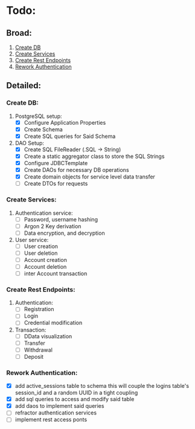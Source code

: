 # Todo:

## Broad:

1.  [Create DB](#create-db)
2.  [Create Services](#create-services)
3.  [Create Rest Endpoints](#create-rest-endpoints)
4.  [Rework Authentication](#rework-authentication)


## Detailed:

### Create DB:

1.  PostgreSQL setup:
    - [x] Configure Application Properties
    - [x] Create Schema
    - [x] Create SQL queries for Said Schema
2.  DAO Setup:
    - [x] Create SQL FileReader (.SQL -> String)
    - [x] Create a static aggregator class to store the SQL Strings
    - [x] Configure JDBCTemplate
    - [x] Create DAOs for necessary DB operations
    - [x] Create domain objects for service level data transfer
    - [ ] Create DTOs for requests

### Create Services:

1. Authentication service:
   - [ ] Password, username hashing
   - [ ] Argon 2 Key derivation
   - [ ] Data encryption, and decryption
2. User service:
   - [ ] User creation
   - [ ] User deletion
   - [ ] Account creation
   - [ ] Account deletion
   - [ ] inter Account transaction

### Create Rest Endpoints:

1. Authentication:
   - [ ] Registration
   - [ ] Login
   - [ ] Credential modification
2. Transaction:
   - [ ] DData visualization
   - [ ] Transfer
   - [ ] Withdrawal
   - [ ] Deposit

### Rework Authentication:
- [x] add active_sessions table to schema
      this will couple the logins table's session_id and a random UUID in a tight coupling
- [x] add sql queries to access and modify said table
- [x] add daos to implement said queries
- [ ] refractor authentication services
- [ ] implement rest access ponts
